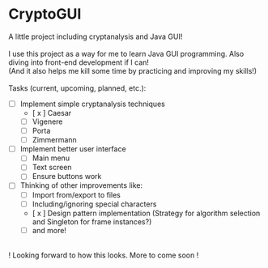 # CryptoGUI
A little project including cryptanalysis and Java GUI!
<br><br>
I use this project as a way for me to learn Java GUI programming. Also diving into front-end development if I can!
<br>
(And it also helps me kill some time by practicing and improving my skills!)
<br>
<br>
Tasks (current, upcoming, planned, etc.):<br>
- [ ] Implement simple cryptanalysis techniques
  - [ x ] Caesar
  - [ ] Vigenere
  - [ ] Porta
  - [ ] Zimmermann
- [ ] Implement better user interface
  - [ ] Main menu
  - [ ] Text screen
  - [ ] Ensure buttons work
- [ ] Thinking of other improvements like:
  - [ ] Import from/export to files
  - [ ] Including/ignoring special characters
  - [ x ] Design pattern implementation (Strategy for algorithm selection and Singleton for frame instances?)
  - [ ] and more!
<br>
! Looking forward to how this looks. More to come soon !
